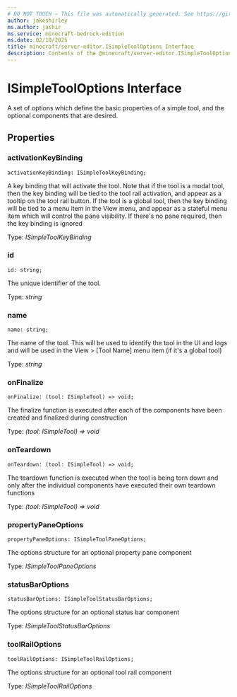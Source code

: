 ```yaml
---
# DO NOT TOUCH — This file was automatically generated. See https://github.com/mojang/minecraftapidocsgenerator to modify descriptions, examples, etc.
author: jakeshirley
ms.author: jashir
ms.service: minecraft-bedrock-edition
ms.date: 02/10/2025
title: minecraft/server-editor.ISimpleToolOptions Interface
description: Contents of the @minecraft/server-editor.ISimpleToolOptions class.
---
```

# ISimpleToolOptions Interface

A set of options which define the basic properties of a simple tool, and the optional components that are desired.

## Properties

### **activationKeyBinding**
`activationKeyBinding: ISimpleToolKeyBinding;`

A key binding that will activate the tool. Note that if the tool is a modal tool, then the key binding will be tied to the tool rail activation, and appear as a tooltip on the tool rail button. If the tool is a global tool, then the key binding will be tied to a menu item in the View menu, and appear as a stateful menu item which will control the pane visibility. If there's no pane required, then the key binding is ignored

Type: *ISimpleToolKeyBinding*

### **id**
`id: string;`

The unique identifier of the tool.

Type: *string*

### **name**
`name: string;`

The name of the tool. This will be used to identify the tool in the UI and logs and will be used in the View \> [Tool Name] menu item (if it's a global tool)

Type: *string*

### **onFinalize**
`onFinalize: (tool: ISimpleTool) => void;`

The finalize function is executed after each of the components have been created and finalized during construction

Type: *(tool: ISimpleTool) => void*

### **onTeardown**
`onTeardown: (tool: ISimpleTool) => void;`

The teardown function is executed when the tool is being torn down and only after the individual components have executed their own teardown functions

Type: *(tool: ISimpleTool) => void*

### **propertyPaneOptions**
`propertyPaneOptions: ISimpleToolPaneOptions;`

The options structure for an optional property pane component

Type: *ISimpleToolPaneOptions*

### **statusBarOptions**
`statusBarOptions: ISimpleToolStatusBarOptions;`

The options structure for an optional status bar component

Type: *ISimpleToolStatusBarOptions*

### **toolRailOptions**
`toolRailOptions: ISimpleToolRailOptions;`

The options structure for an optional tool rail component

Type: *ISimpleToolRailOptions*
